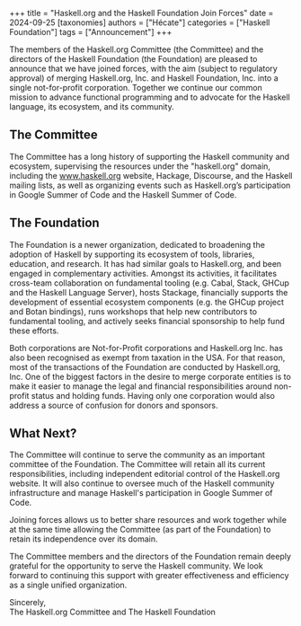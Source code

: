 +++
title = "Haskell.org and the Haskell Foundation Join Forces"
date = 2024-09-25
[taxonomies]
authors = ["Hécate"]
categories = ["Haskell Foundation"]
tags = ["Announcement"]
+++

The members of the Haskell.org Committee (the Committee) and the directors of the Haskell Foundation (the Foundation) are pleased to announce that we have joined forces, with the aim (subject to regulatory approval) of merging Haskell.org, Inc. and Haskell Foundation, Inc. into a single not-for-profit corporation. Together we continue our common mission to advance functional programming and to advocate for the Haskell language, its ecosystem, and its community.

## The Committee
The Committee has a long history of supporting the Haskell community and ecosystem, supervising the resources under the "haskell.org" domain, including the www.haskell.org website, Hackage, Discourse, and the Haskell mailing lists, as well as organizing events such as Haskell.org’s participation in Google Summer of Code and the Haskell Summer of Code.

## The Foundation
The Foundation is a newer organization, dedicated to broadening the adoption of Haskell by supporting its ecosystem of tools, libraries, education, and research. It has had similar goals to Haskell.org, and been engaged in complementary activities. Amongst its activities, it facilitates cross-team collaboration on fundamental tooling (e.g. Cabal, Stack, GHCup and the Haskell Language Server), hosts Stackage, financially supports the development of essential ecosystem components (e.g. the GHCup project and Botan bindings), runs workshops that help new contributors to fundamental tooling, and actively seeks financial sponsorship to help fund these efforts.

Both corporations are Not-for-Profit corporations and Haskell.org Inc. has also been recognised as exempt from taxation in the USA. For that reason, most of the transactions of the Foundation are conducted by Haskell.org, Inc. One of the biggest factors in the desire to merge corporate entities is to make it easier to manage the legal and financial responsibilities around non-profit status and holding funds. Having only one corporation would also address a source of confusion for donors and sponsors.

## What Next?

The Committee will continue to serve the community as an important committee of the Foundation. The Committee will retain all its current responsibilities, including independent editorial control of the Haskell.org website. It will also continue to oversee much of the Haskell community infrastructure and manage Haskell's participation in Google Summer of Code.

Joining forces allows us to better share resources and work together while at the same time allowing the Committee (as part of the Foundation) to retain its independence over its domain.

The Committee members and the directors of the Foundation remain deeply grateful for the opportunity to serve the Haskell community. We look forward to continuing this support with greater effectiveness and efficiency as a single unified organization.

Sincerely,  
The Haskell.org Committee and The Haskell Foundation
